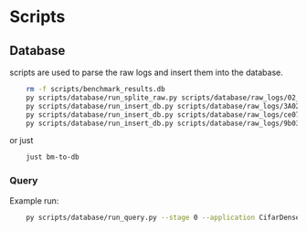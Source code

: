 # Scripts

## Database

scripts are used to parse the raw logs and insert them into the database.

```bash
    rm -f scripts/benchmark_results.db
    py scripts/database/run_splite_raw.py scripts/database/raw_logs/02_16_2025.txt
    py scripts/database/run_insert_db.py scripts/database/raw_logs/3A021JEHN02756.txt
    py scripts/database/run_insert_db.py scripts/database/raw_logs/ce0717178d7758b00b7e.txt
    py scripts/database/run_insert_db.py scripts/database/raw_logs/9b034f1b.txt
```

or just 

```bash
    just bm-to-db
```

### Query

Example run:

```bash
    py scripts/database/run_query.py --stage 0 --application CifarDense
```


